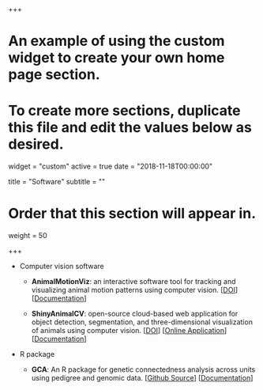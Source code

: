 +++
# An example of using the custom widget to create your own home page section.
# To create more sections, duplicate this file and edit the values below as desired.
widget = "custom"
active = true
date = "2018-11-18T00:00:00"

title = "Software"
subtitle = ""

# Order that this section will appear in.
weight = 50

+++

* Computer vision software
    + **AnimalMotionViz**: an interactive software tool for tracking and visualizing animal motion patterns using computer vision. \[[DOI](https://www.biorxiv.org/content/10.1101/2024.10.22.619671v1)\] \[[Documentation](https://github.com/uf-aiaos/AnimalMotionViz)\]  

    + **ShinyAnimalCV**: open-source cloud-based web application for object detection, segmentation, and three-dimensional visualization of animals using computer vision. \[[DOI](https://doi.org/10.1093/jas/skad416)\] \[[Online Application](https://shinyanimalcv.rc.ufl.edu/)\] \[[Documentation](https://github.com/uf-aiaos/ShinyAnimalCV)\]  
    
* R package
    + **GCA**: An R package for genetic connectedness analysis across units using pedigree and genomic data. \[[Github Source](https://github.com/uf-aiaos/GCA)\] \[[Documentation](https://uf-aiaos.github.io/GCA_vignette/GCA.html)\]
